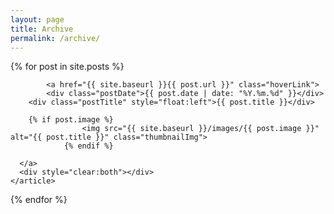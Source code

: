 ```yaml
---
layout: page
title: Archive
permalink: /archive/
---
```


<div class="posts">
  {% for post in site.posts %}
    <article class="post">

			<a href="{{ site.baseurl }}{{ post.url }}" class="hoverLink">
	  		<div class="postDate">{{ post.date | date: "%Y.%m.%d" }}</div>
      	<div class="postTitle" style="float:left">{{ post.title }}</div>

      	{% if post.image %}
					<img src="{{ site.baseurl }}/images/{{ post.image }}" alt="{{ post.title }}" class="thumbnailImg">
				{% endif %}

      </a>
      <div style="clear:both"></div>
    </article>
  {% endfor %}
</div>